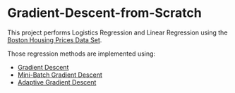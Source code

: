 # Gradient-Descent-from-Scratch

This project performs Logistics Regression and Linear Regression using the [Boston Housing Prices Data Set](). 

Those regression methods are implemented using: 

* [Gradient Descent](https://en.wikipedia.org/wiki/Gradient_descent)
* [Mini-Batch Gradient Descent](https://en.wikipedia.org/wiki/Stochastic_gradient_descent) 
* [Adaptive Gradient Descent](https://en.wikipedia.org/wiki/Stochastic_gradient_descent) 
